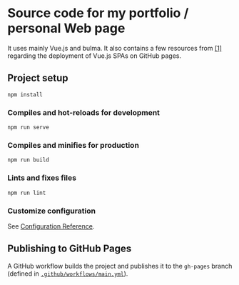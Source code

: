 # Source code for my portfolio / personal Web page

It uses mainly Vue.js and bulma. It also contains a few resources from
[[1]](https://huishun.medium.com/how-to-deploy-a-vue-js-application-with-dynamic-routing-on-github-pages-3d36f4644e54) regarding the deployment of Vue.js SPAs on GitHub pages.

## Project setup
```
npm install
```

### Compiles and hot-reloads for development
```
npm run serve
```

### Compiles and minifies for production
```
npm run build
```

### Lints and fixes files
```
npm run lint
```

### Customize configuration
See [Configuration Reference](https://cli.vuejs.org/config/).

## Publishing to GitHub Pages

A GitHub workflow builds the project and publishes it to the `gh-pages` branch (defined in [`.github/workflows/main.yml`](.github/workflows/main.yml)). 
